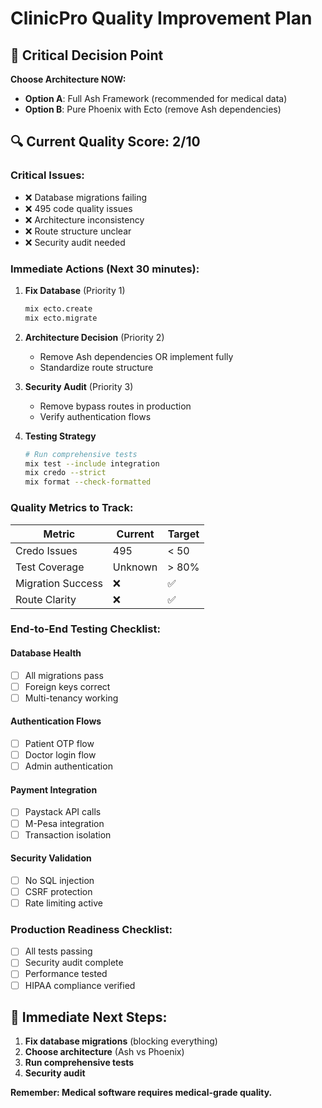 # ClinicPro Quality Improvement Plan

## 🎯 **Critical Decision Point**

**Choose Architecture NOW:**
- **Option A**: Full Ash Framework (recommended for medical data)
- **Option B**: Pure Phoenix with Ecto (remove Ash dependencies)

## 🔍 **Current Quality Score: 2/10**

### **Critical Issues:**
- ❌ Database migrations failing
- ❌ 495 code quality issues
- ❌ Architecture inconsistency
- ❌ Route structure unclear
- ❌ Security audit needed

### **Immediate Actions (Next 30 minutes):**

1. **Fix Database** (Priority 1)
   ```bash
   mix ecto.create
   mix ecto.migrate
   ```

2. **Architecture Decision** (Priority 2)
   - Remove Ash dependencies OR implement fully
   - Standardize route structure

3. **Security Audit** (Priority 3)
   - Remove bypass routes in production
   - Verify authentication flows

4. **Testing Strategy**
   ```bash
   # Run comprehensive tests
   mix test --include integration
   mix credo --strict
   mix format --check-formatted
   ```

### **Quality Metrics to Track:**

| Metric | Current | Target |
|--------|---------|--------|
| Credo Issues | 495 | < 50 |
| Test Coverage | Unknown | > 80% |
| Migration Success | ❌ | ✅ |
| Route Clarity | ❌ | ✅ |

### **End-to-End Testing Checklist:**

#### **Database Health**
- [ ] All migrations pass
- [ ] Foreign keys correct
- [ ] Multi-tenancy working

#### **Authentication Flows**
- [ ] Patient OTP flow
- [ ] Doctor login flow
- [ ] Admin authentication

#### **Payment Integration**
- [ ] Paystack API calls
- [ ] M-Pesa integration
- [ ] Transaction isolation

#### **Security Validation**
- [ ] No SQL injection
- [ ] CSRF protection
- [ ] Rate limiting active

### **Production Readiness Checklist:**

- [ ] All tests passing
- [ ] Security audit complete
- [ ] Performance tested
- [ ] HIPAA compliance verified

## 🚨 **Immediate Next Steps:**

1. **Fix database migrations** (blocking everything)
2. **Choose architecture** (Ash vs Phoenix)
3. **Run comprehensive tests**
4. **Security audit**

**Remember: Medical software requires medical-grade quality.**
